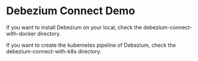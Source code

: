 # Debezium Connect Demo

If you want to install Debezium on your local, check the debezium-connect-with-docker directory.

If you want to create the kubernetes pipeline of Debezium, check the debezium-connect-with-k8s directory.
